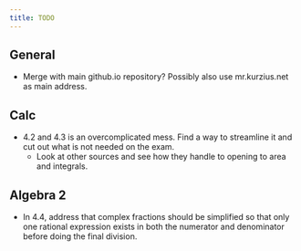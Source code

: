 ```yaml
---
title: TODO
---
```


## General

- Merge with main github.io repository? Possibly also use mr.kurzius.net as main address.

## Calc

- 4.2 and 4.3 is an overcomplicated mess. Find a way to streamline it and cut out what is not needed on the exam.
  - Look at other sources and see how they handle to opening to area and integrals.

## Algebra 2

- In 4.4, address that complex fractions should be simplified so that only one rational expression exists in both the numerator and denominator before doing the final division.
